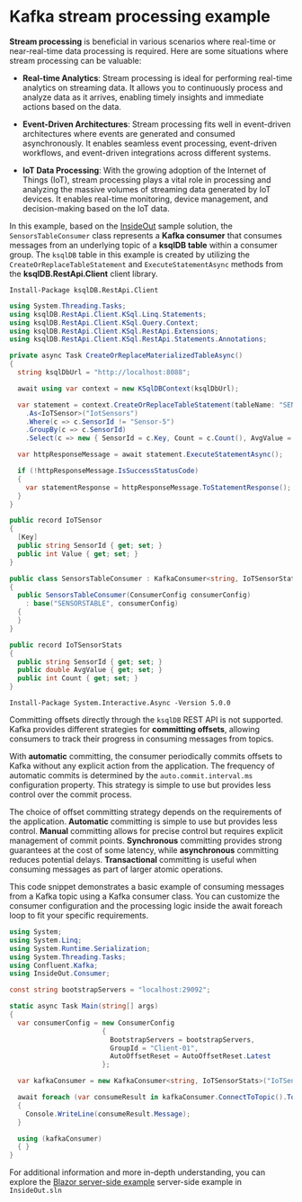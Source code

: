 # Kafka stream processing example

**Stream processing** is beneficial in various scenarios where real-time or near-real-time data processing is required. Here are some situations where stream processing can be valuable:
- **Real-time Analytics**: Stream processing is ideal for performing real-time analytics on streaming data. It allows you to continuously process and analyze data as it arrives, enabling timely insights and immediate actions based on the data.

- **Event-Driven Architectures**: Stream processing fits well in event-driven architectures where events are generated and consumed asynchronously. It enables seamless event processing, event-driven workflows, and event-driven integrations across different systems.

- **IoT Data Processing**: With the growing adoption of the Internet of Things (IoT), stream processing plays a vital role in processing and analyzing the massive volumes of streaming data generated by IoT devices. It enables real-time monitoring, device management, and decision-making based on the IoT data.

In this example, based on the [InsideOut](https://github.com/tomasfabian/ksqlDB.RestApi.Client-DotNet/tree/main/Samples/InsideOut) sample solution, the `SensorsTableConsumer` class represents a **Kafka consumer** that consumes messages from an underlying topic of a **ksqlDB table** within a consumer group.
The `ksqlDB` table in this example is created by utilizing the `CreateOrReplaceTableStatement` and `ExecuteStatementAsync` methods from the **ksqlDB.RestApi.Client** client library.

```
Install-Package ksqlDB.RestApi.Client
```

```C#
using System.Threading.Tasks;
using ksqlDB.RestApi.Client.KSql.Linq.Statements;
using ksqlDB.RestApi.Client.KSql.Query.Context;
using ksqlDB.RestApi.Client.KSql.RestApi.Extensions;
using ksqlDB.RestApi.Client.KSql.RestApi.Statements.Annotations;

private async Task CreateOrReplaceMaterializedTableAsync()
{
  string ksqlDbUrl = "http://localhost:8088";

  await using var context = new KSqlDBContext(ksqlDbUrl);

  var statement = context.CreateOrReplaceTableStatement(tableName: "SENSORSTABLE")
    .As<IoTSensor>("IotSensors")
    .Where(c => c.SensorId != "Sensor-5")
    .GroupBy(c => c.SensorId)
    .Select(c => new { SensorId = c.Key, Count = c.Count(), AvgValue = c.Avg(a => a.Value) });

  var httpResponseMessage = await statement.ExecuteStatementAsync();

  if (!httpResponseMessage.IsSuccessStatusCode)
  {
    var statementResponse = httpResponseMessage.ToStatementResponse();
  }
}

public record IoTSensor
{
  [Key]
  public string SensorId { get; set; }
  public int Value { get; set; }
}
```

```C#
public class SensorsTableConsumer : KafkaConsumer<string, IoTSensorStats>
{
  public SensorsTableConsumer(ConsumerConfig consumerConfig)
    : base("SENSORSTABLE", consumerConfig)
  {
  }
}

public record IoTSensorStats
{
  public string SensorId { get; set; }
  public double AvgValue { get; set; }
  public int Count { get; set; }
}
```

```
Install-Package System.Interactive.Async -Version 5.0.0
```

Committing offsets directly through the `ksqlDB` REST API is not supported.
Kafka provides different strategies for **committing offsets**, allowing consumers to track their progress in consuming messages from topics.

With **automatic** committing, the consumer periodically commits offsets to Kafka without any explicit action from the application. The frequency of automatic commits is determined by the `auto.commit.interval.ms` configuration property. This strategy is simple to use but provides less control over the commit process.

The choice of offset committing strategy depends on the requirements of the application.
**Automatic** committing is simple to use but provides less control.
**Manual** committing allows for precise control but requires explicit management of commit points.
**Synchronous** committing provides strong guarantees at the cost of some latency, while **asynchronous** committing reduces potential delays.
**Transactional** committing is useful when consuming messages as part of larger atomic operations.

This code snippet demonstrates a basic example of consuming messages from a Kafka topic using a Kafka consumer class. You can customize the consumer configuration and the processing logic inside the await foreach loop to fit your specific requirements.

```C#
using System;
using System.Linq;
using System.Runtime.Serialization;
using System.Threading.Tasks;
using Confluent.Kafka;
using InsideOut.Consumer;

const string bootstrapServers = "localhost:29092";

static async Task Main(string[] args)
{
  var consumerConfig = new ConsumerConfig
                       {
                         BootstrapServers = bootstrapServers,
                         GroupId = "Client-01",
                         AutoOffsetReset = AutoOffsetReset.Latest
                       };

  var kafkaConsumer = new KafkaConsumer<string, IoTSensorStats>("IoTSensors", consumerConfig);

  await foreach (var consumeResult in kafkaConsumer.ConnectToTopic().ToAsyncEnumerable().Take(10))
  {
    Console.WriteLine(consumeResult.Message);
  }

  using (kafkaConsumer)
  { }
}
```

For additional information and more in-depth understanding, you can explore the [Blazor server-side example](https://github.com/tomasfabian/ksqlDB.RestApi.Client-DotNet) server-side example in `InsideOut.sln`
